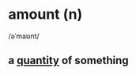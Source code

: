# amount (n)

/əˈmaʊnt/

## a [quantity](../q/quantity-n.md#an-amount-or-a-number-of-something) of something